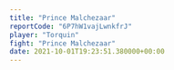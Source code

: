 ```yaml
---
title: "Prince Malchezaar"
reportCode: "6P7hW1vajLwnkfrJ"
player: "Torquin"
fight: "Prince Malchezaar"
date: 2021-10-01T19:23:51.380000+00:00
---
```

